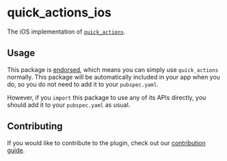 # quick\_actions\_ios

The iOS implementation of [`quick_actions`][1].

## Usage

This package is [endorsed][2], which means you can simply use `quick_actions`
normally. This package will be automatically included in your app when you do,
so you do not need to add it to your `pubspec.yaml`.

However, if you `import` this package to use any of its APIs directly, you
should add it to your `pubspec.yaml` as usual.

## Contributing

If you would like to contribute to the plugin, check out our [contribution guide][3].

[1]: https://pub.dev/packages/quick_actions
[2]: https://flutter.dev/to/endorsed-federated-plugin
[3]: https://github.com/flutter/packages/blob/main/CONTRIBUTING.md
